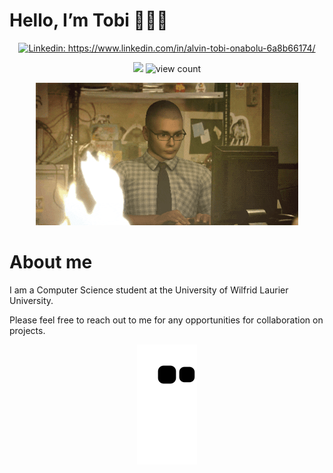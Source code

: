 # Hello, I’m Tobi 👨🏽‍💻 

<p align="center">
<a href="https://www.linkedin.com/in/alvin-tobi-onabolu-6a8b66174/"><img src="https://img.shields.io/badge/-Tobi_Onabolu-%230077B5.svg?&style=flat&logo=linkedin&logoColor=white" alt="Linkedin: https://www.linkedin.com/in/alvin-tobi-onabolu-6a8b66174/"></a>
</p>
<p align="center">
<img src="https://img.shields.io/badge/Vim-Lover-brightgreen?&logo=Vim">
<img src="https://komarev.com/ghpvc/?username=TobiOnabolu&color=blue" alt="view count" />
</p>

<p align="center">
  <img src="giphy.gif" alt="animated" />
</p>


# About me

I am a Computer Science student at the University of Wilfrid Laurier University.

Please feel free to reach out to me for any opportunities for collaboration on projects. 

<p align="center">
  <img src="https://github.com/TobiOnabolu/TobiOnabolu/raw/output/github-contribution-grid-snake.svg" alt="snake"></center>
</p>
